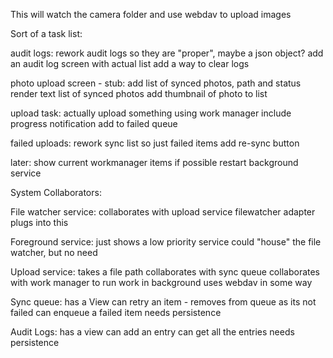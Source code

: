 This will watch the camera folder and use webdav to upload images

Sort of a task list:

audit logs: 
 rework audit logs so they are "proper", maybe a json object?
 add an audit log screen with actual list
 add a way to clear logs

photo upload screen - stub:
 add list of synced photos, path and status
 render text list of synced photos
 add thumbnail of photo to list

upload task:
 actually upload something using work manager
 include progress notification
 add to failed queue

failed uploads:
 rework sync list so just failed items
 add re-sync button

later:
 show current workmanager items if possible
 restart background service





System Collaborators:

File watcher service:
 collaborates with upload service
 filewatcher adapter plugs into this
 

Foreground service:
 just shows a low priority service
 could "house" the file watcher, but no need

Upload service:
 takes a file path
 collaborates with sync queue
 collaborates with work manager to run work in background
 uses webdav in some way

Sync queue:
 has a View
 can retry an item - removes from queue as its not failed
 can enqueue a failed item
 needs persistence

Audit Logs:
 has a view
 can add an entry
 can get all the entries
 needs persistence

